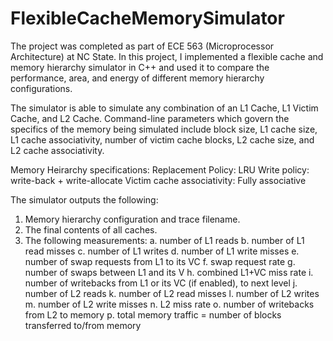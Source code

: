 # FlexibleCacheMemorySimulator

The project was completed as part of ECE 563 (Microprocessor Architecture) at NC State. In this project, I implemented a flexible cache and memory hierarchy simulator in C++ and used it to compare the performance, area, and energy of different memory hierarchy configurations.

The simulator is able to simulate any combination of an L1 Cache, L1 Victim Cache, and L2 Cache. Command-line parameters which govern the specifics of the memory being simulated include block size, L1 cache size, L1 cache associativity, number of victim cache blocks, L2 cache size, and L2 cache associativity.

Memory Heirarchy specifications:
Replacement Policy: LRU
Write policy: write-back + write-allocate
Victim cache associativity: Fully associative

The simulator outputs the following:
1. Memory hierarchy configuration and trace filename.
2. The final contents of all caches.
3. The following measurements:
  a. number of L1 reads
  b. number of L1 read misses
  c. number of L1 writes
  d. number of L1 write misses
  e. number of swap requests from L1 to its VC
  f. swap request rate
  g. number of swaps between L1 and its V
  h. combined L1+VC miss rate
  i. number of writebacks from L1 or its VC (if enabled), to next level
  j. number of L2 reads
  k. number of L2 read misses
  l. number of L2 writes
  m. number of L2 write misses
  n. L2 miss rate 
  o. number of writebacks from L2 to memory
  p. total memory traffic = number of blocks transferred to/from memory
